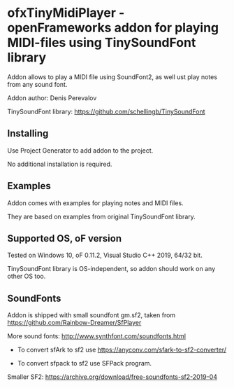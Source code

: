 # ofxTinyMidiPlayer - openFrameworks addon for playing MIDI-files using TinySoundFont library

Addon allows to play a MIDI file using SoundFont2, as well ust play notes from any sound font.

Addon author: Denis Perevalov

TinySoundFont library: https://github.com/schellingb/TinySoundFont

## Installing

Use Project Generator to add addon to the project.

No additional installation is required.


## Examples

Addon comes with examples for playing notes and MIDI files. 

They are based on examples from original TinySoundFont library.


## Supported OS, oF version

Tested on Windows 10, oF 0.11.2, Visual Studio C++ 2019, 64/32 bit.

TinySoundFont library is OS-independent, so addon should work on any other OS too.

## SoundFonts

Addon is shipped with small soundfont gm.sf2, taken from https://github.com/Rainbow-Dreamer/SfPlayer

More sound fonts: http://www.synthfont.com/soundfonts.html

* To convert sfArk to sf2 use https://anyconv.com/sfark-to-sf2-converter/

* To convert sfpack to sf2 use SFPack program.

Smaller SF2: https://archive.org/download/free-soundfonts-sf2-2019-04
